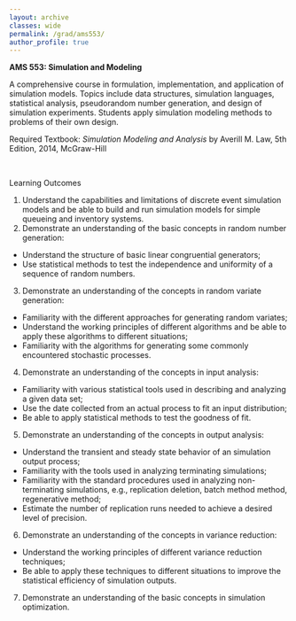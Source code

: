 ```yaml
---
layout: archive
classes: wide
permalink: /grad/ams553/
author_profile: true
---
```


**AMS 553: Simulation and Modeling**

A comprehensive course in formulation, implementation, and application of simulation models. Topics include data structures, simulation languages, statistical analysis, pseudorandom number generation, and design of simulation experiments. Students apply simulation modeling methods to problems of their own design.

Required Textbook: *Simulation Modeling and Analysis* by Averill M. Law, 5th Edition, 2014, McGraw-Hill

<br/>

Learning Outcomes

1. Understand the capabilities and limitations of discrete event simulation models and be able to build and run simulation models for simple queueing and inventory systems.
2. Demonstrate an understanding of the basic concepts in random number generation:
  - Understand the structure of basic linear congruential generators;
  - Use statistical methods to test the independence and uniformity of a sequence of random numbers.
3. Demonstrate an understanding of the concepts in random variate generation:
  - Familiarity with the different approaches for generating random variates;
  - Understand the working principles of different algorithms and be able to apply these algorithms to different situations;
  - Familiarity with the algorithms for generating some commonly encountered stochastic processes.
4. Demonstrate an understanding of the concepts in input analysis:
  - Familiarity with various statistical tools used in describing and analyzing a given data set;
  - Use the date collected from an actual process to fit an input distribution;
  - Be able to apply statistical methods to test the goodness of fit.
5. Demonstrate an understanding of the concepts in output analysis:
  - Understand the transient and steady state behavior of an simulation output process;
  - Familiarity with the tools used in analyzing terminating simulations;
  - Familiarity with the standard procedures used in analyzing non-terminating simulations, e.g., replication deletion, batch method method, regenerative method;
  - Estimate the number of replication runs needed to achieve a desired level of precision.
6. Demonstrate an understanding of the concepts in variance reduction:
  - Understand the working principles of different variance reduction techniques;
  - Be able to apply these techniques to different situations to improve the statistical efficiency of simulation outputs.
7. Demonstrate an understanding of the basic concepts in simulation optimization.
